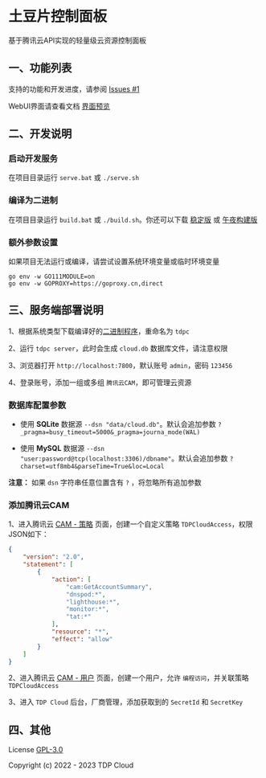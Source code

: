 # 土豆片控制面板

基于腾讯云API实现的轻量级云资源控制面板

## 一、功能列表

支持的功能和开发进度，请参阅 [Issues #1](https://github.com/tdp-resource/tdp-cloud/issues/1)

WebUI界面请查看文档 [界面预览](https://github.com/tdp-resource/tdp-cloud/blob/main/docs/界面预览.md)

## 二、开发说明

### 启动开发服务

在项目目录运行  `serve.bat` 或 `./serve.sh`

### 编译为二进制

在项目目录运行 `build.bat` 或 `./build.sh`。你还可以下载 [稳定版](https://github.com/tdp-resource/tdp-cloud/releases) 或 [午夜构建版](http://curl.rpc.im/?dir=/tdp-cloud)

### 额外参数设置

如果项目无法运行或编译，请尝试设置系统环境变量或临时环境变量

```shell
go env -w GO111MODULE=on
go env -w GOPROXY=https://goproxy.cn,direct
```

## 三、服务端部署说明

1、根据系统类型下载编译好的[二进制程序](https://github.com/tdp-resource/tdp-cloud/releases)，重命名为 `tdpc`

2、运行 `tdpc server`，此时会生成 `cloud.db` 数据库文件，请注意权限

3、浏览器打开 `http://localhost:7800`，默认账号 `admin`，密码 `123456`

4、登录账号，添加一组或多组 `腾讯云CAM`，即可管理云资源

### 数据库配置参数

- 使用 **SQLite** 数据源 `--dsn "data/cloud.db"`。默认会追加参数 `?_pragma=busy_timeout=5000&_pragma=journa_mode(WAL)`

- 使用 **MySQL**  数据源 `--dsn "user:password@tcp(localhost:3306)/dbname"`。默认会追加参数 `?charset=utf8mb4&parseTime=True&loc=Local`

**注意：** 如果 `dsn` 字符串任意位置含有 `?` ，将忽略所有追加参数

### 添加腾讯云CAM

1、进入腾讯云 [CAM - 策略](https://console.cloud.tencent.com/cam/policy) 页面，创建一个自定义策略 `TDPCloudAccess`，权限JSON如下：

```json
{
    "version": "2.0",
    "statement": [
        {
            "action": [
                "cam:GetAccountSummary",
                "dnspod:*",
                "lighthouse:*",
                "monitor:*",
                "tat:*"
            ],
            "resource": "*",
            "effect": "allow"
        }
    ]
}
```

2、进入腾讯云 [CAM - 用户](https://console.cloud.tencent.com/cam) 页面，创建一个用户，允许 `编程访问`，并关联策略 `TDPCloudAccess`

3、进入 `TDP Cloud` 后台，厂商管理，添加获取到的 `SecretId` 和 `SecretKey`

## 四、其他

License [GPL-3.0](https://opensource.org/licenses/GPL-3.0)

Copyright (c) 2022 - 2023 TDP Cloud
